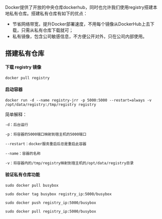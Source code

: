 Docker提供了开放的中央仓库dockerhub，同时也允许我们使用registry搭建本地私有仓库。搭建私有仓库有如下的优点：

* 节省网络带宽，提升Docker部署速度，不用每个镜像从DockerHub上去下载，只需从私有仓库下载就可；
* 私有镜像，包含公司敏感信息，不方便公开对外，只在公司内部使用。

## 搭建私有仓库

#### 下载 registry 镜像

`docker pull registry`

#### 启动容器

`docker run -d --name registry-jrr -p 5000:5000 --restart=always -v /opt/data/registry:/tmp/registry registry`

简单解释：

`-d：后台运行`

`-p：将容器的5000端口映射到宿主机的5000端口`

`--restart：docker服务重启后总是重启此容器`

`--name：容器的名称`

`-v：将容器内的/tmp/registry映射到宿主机的/opt/data/registry目录`

#### 验证私有仓库功能

`sudo docker pull busybox`

`sudo docker tag busybox registry_ip:5000/busybox`

`sudo docker push registry_ip:5000/busybox`

`sudo docker pull registry_ip:5000/busybox`

